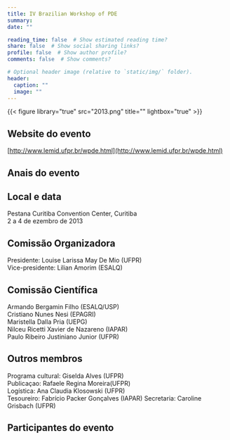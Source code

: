 ```yaml
---
title: IV Brazilian Workshop of PDE
summary: 
date: ""

reading_time: false  # Show estimated reading time?
share: false  # Show social sharing links?
profile: false  # Show author profile?
comments: false  # Show comments?

# Optional header image (relative to `static/img/` folder).
header:
  caption: ""
  image: ""
---
```


{{< figure library="true" src="2013.png" title="" lightbox="true" >}}

## Website do evento

[http://www.lemid.ufpr.br/wpde.html](http://www.lemid.ufpr.br/wpde.html)


## Anais do evento


## Local e data 
 
Pestana Curitiba Convention Center, Curitiba  
2 a 4 de ezembro de 2013

## Comissão Organizadora

Presidente: Louise Larissa May De Mio (UFPR)  
Vice-presidente: Lilian Amorim (ESALQ)  

## Comissão Científica  
Armando Bergamin Filho (ESALQ/USP)  
Cristiano Nunes Nesi (EPAGRI)  
Maristella Dalla Pria (UEPG)  
Nilceu Ricetti Xavier de Nazareno (IAPAR)  
Paulo Ribeiro Justiniano Junior (UFPR)  

## Outros membros
Programa cultural: Giselda Alves (UFPR)  
Publicaçao: Rafaele Regina Moreira(UFPR)  
Logística: Ana Claudia Klosowski (UFPR)    
Tesoureiro: Fabrício Packer Gonçalves (IAPAR) 
Secretaria: Caroline Grisbach (UFPR)    

## Participantes do evento


